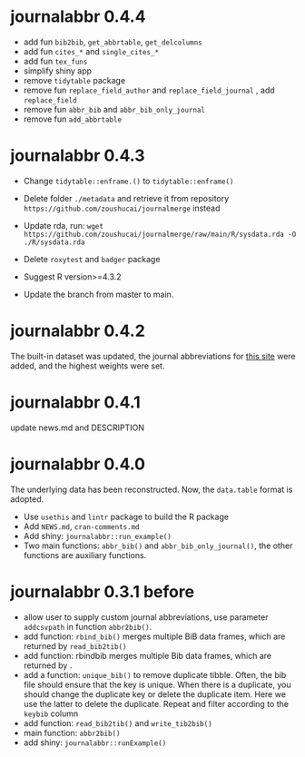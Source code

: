 # journalabbr 0.4.4


- add fun `bib2bib`, `get_abbrtable`, `get_delcolumns`
- add fun `cites_*` and `single_cites_*`
- add fun `tex_funs` 
- simplify shiny app
- remove `tidytable` package 
- remove fun `replace_field_author` and `replace_field_journal` , add `replace_field`
- remove fun `abbr_bib` and `abbr_bib_only_journal`
- remove fun `add_abbrtable`

# journalabbr 0.4.3

- Change `tidytable::enframe.()` to `tidytable::enframe()`

- Delete folder `./metadata` and retrieve it from repository `https://github.com/zoushucai/journalmerge` instead

- Update rda,  run: `wget https://github.com/zoushucai/journalmerge/raw/main/R/sysdata.rda -O ./R/sysdata.rda`

- Delete `roxytest` and `badger` package

- Suggest R version>=4.3.2

- Update the branch from master to main.



# journalabbr 0.4.2

The built-in dataset was updated, the journal abbreviations for [this site](https://woodward.library.ubc.ca/woodward/research-help/journal-abbreviations/#jatop) were added, and the highest weights were set.


# journalabbr 0.4.1

update news.md and DESCRIPTION

# journalabbr 0.4.0

The underlying data has been reconstructed. Now, the `data.table` format is adopted.

- Use `usethis` and `lintr` package to build the R package
- Add `NEWS.md`, `cran-comments.md`
- Add shiny: `journalabbr::run_example()`
- Two main functions: `abbr_bib()` and `abbr_bib_only_journal()`, the other functions are auxiliary functions.






# journalabbr 0.3.1 before

-  allow user to supply custom journal abbreviations, use parameter `addcsvpath` in function `abbr2bib()`.
- add function: `rbind_bib()` merges multiple BiB data frames, which are returned by `read_bib2tib()`
- add function: rbindbib merges multiple Bib data frames, which are returned by .
- add a function: `unique_bib()` to remove duplicate tibble. Often, the bib file should ensure that the key is unique. When there is a duplicate, you should change the duplicate key or delete the duplicate item. Here we use the latter to delete the duplicate. Repeat and filter according to the `keybib` column
- add function: `read_bib2tib()`  and `write_tib2bib()`
- main function: `abbr2bib()`
- add shiny:   `journalabbr::runExample()`



